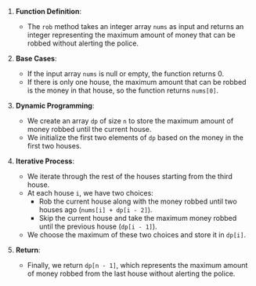 1. **Function Definition**: 
    - The `rob` method takes an integer array `nums` as input and returns an integer representing the maximum amount of money that can be robbed without alerting the police.
    
2. **Base Cases**: 
    - If the input array `nums` is null or empty, the function returns 0.
    - If there is only one house, the maximum amount that can be robbed is the money in that house, so the function returns `nums[0]`.
    
3. **Dynamic Programming**:
    - We create an array `dp` of size `n` to store the maximum amount of money robbed until the current house.
    - We initialize the first two elements of `dp` based on the money in the first two houses.
    
4. **Iterative Process**:
    - We iterate through the rest of the houses starting from the third house.
    - At each house `i`, we have two choices:
        - Rob the current house along with the money robbed until two houses ago (`nums[i] + dp[i - 2]`).
        - Skip the current house and take the maximum money robbed until the previous house (`dp[i - 1]`).
    - We choose the maximum of these two choices and store it in `dp[i]`.
    
5. **Return**:
    - Finally, we return `dp[n - 1]`, which represents the maximum amount of money robbed from the last house without alerting the police.
